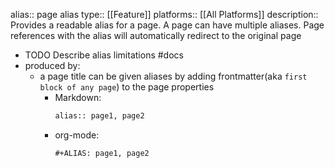alias:: page alias
type:: [[Feature]]
platforms:: [[All Platforms]]
description:: Provides a readable alias for a page. A page can have multiple aliases. Page references with the alias will automatically redirect to the original page

- TODO Describe alias limitations #docs
- produced by:
	- a page title can be given aliases by adding frontmatter(aka `first block of any page`) to the page properties
		- Markdown:
		  ``` markdown
		  alias:: page1, page2
		  ```
		- org-mode:
		  ``` org-mode
		  #+ALIAS: page1, page2
		  ```